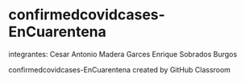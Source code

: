# confirmedcovidcases-EnCuarentena
integrantes:
  Cesar Antonio Madera Garces
  Enrique Sobrados Burgos

confirmedcovidcases-EnCuarentena created by GitHub Classroom
